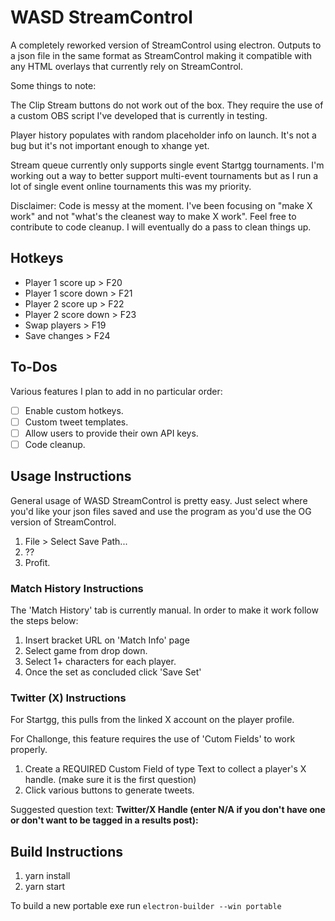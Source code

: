 # WASD StreamControl
A completely reworked version of StreamControl using electron. Outputs to a json file in the same format as StreamControl making it compatible with any HTML overlays that currently rely on StreamControl.

Some things to note:

The Clip Stream buttons do not work out of the box. They require the use of a custom OBS script I've developed that is currently in testing.

Player history populates with random placeholder info on launch. It's not a bug but it's not important enough to xhange yet.

Stream queue currently only supports single event Startgg tournaments. I'm working out a way to better support multi-event tournaments but as I run a lot of single event online tournaments this was my priority.

Disclaimer: Code is messy at the moment. I've been focusing on "make X work" and not "what's the cleanest way to make X work". Feel free to contribute to code cleanup. I will eventually do a pass to clean things up.

## Hotkeys
* Player 1 score up > F20
* Player 1 score down > F21
* Player 2 score up > F22
* Player 2 score down > F23
* Swap players > F19
* Save changes  > F24

## To-Dos
Various features I plan to add in no particular order:
- [ ] Enable custom hotkeys.
- [ ] Custom tweet templates.
- [ ] Allow users to provide their own API keys.
- [ ] Code cleanup.

## Usage Instructions
General usage of WASD StreamControl is pretty easy. Just select where you'd like your json files saved and use the program as you'd use the OG version of StreamControl.
1. File > Select Save Path...
2. ??
3. Profit.

### Match History Instructions
The 'Match History' tab is currently manual. In order to make it work follow the steps below:
1. Insert bracket URL on 'Match Info' page
2. Select game from drop down.
3. Select 1+ characters for each player.
4. Once the set as concluded click 'Save Set'

### Twitter (X) Instructions
For Startgg, this pulls from the linked X account on the player profile.

For Challonge, this feature requires the use of 'Cutom Fields' to work properly.
1. Create a REQUIRED Custom Field of type Text to collect a player's X handle. (make sure it is the first question)
2. Click various buttons to generate tweets.

Suggested question text: **Twitter/X Handle (enter N/A if you don't have one or don't want to be tagged in a results post):**

## Build Instructions
1. yarn install
2. yarn start

To build a new portable exe run ```electron-builder --win portable```

